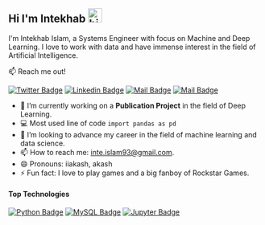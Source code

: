 ## Hi I'm Intekhab <img src="https://user-images.githubusercontent.com/1303154/88677602-1635ba80-d120-11ea-84d8-d263ba5fc3c0.gif" width="28px" alt="hi">

I'm Intekhab Islam, a Systems Engineer with focus on Machine and Deep Learning. I love to work with data and have immense interest in the field of Artificial Intelligence.

:mailbox: Reach me out!

[![Twitter Badge](https://img.shields.io/badge/-iiakash01-1ca0f1?style=flat&labelColor=1ca0f1&logo=twitter&logoColor=white&link=https://twitter.com/iiakash01)](https://twitter.com/iiakash01)  [![Linkedin Badge](https://img.shields.io/badge/-intekhabislam-0e76a8?style=flat&labelColor=0e76a8&logo=linkedin&logoColor=white)](https://www.linkedin.com/in/intekhabislam/) [![Mail Badge](https://img.shields.io/badge/-@iiakash-e84393?style=flat&labelColor=e84393&logo=instagram&logoColor=white)](https://instagram.com/iiakash) [![Mail Badge](https://img.shields.io/badge/-inte.islam93-c0392b?style=flat&labelColor=c0392b&logo=gmail&logoColor=white)](mailto:inte.islam93@gmail.com)

<!-- TODO: Add last video link -->

- 🔭 I’m currently working on a **Publication Project** in the field of Deep Learning.
- :computer: Most used line of code `import pandas as pd`
- 🤔 I’m looking to advance my career in the field of machine learning and data science.
- 📫 How to reach me: inte.islam93@gmail.com.
- 😄 Pronouns: iiakash, akash
- ⚡ Fun fact: I love to play games and a big fanboy of Rockstar Games.

#### Top Technologies

<!-- TODO: Make technologies links takes you to repositories -->

[![Python Badge](https://img.shields.io/badge/-Python-61DBFB?style=for-the-badge&labelColor=black&logo=python&logoColor=61DBFB)](#) [![MySQL Badge](https://img.shields.io/badge/-MySQL-F0DB4F?style=for-the-badge&labelColor=black&logo=mysql&logoColor=F0DB4F)](#) [![Jupyter Badge](https://img.shields.io/badge/-Jupyter-007acc?style=for-the-badge&labelColor=black&logo=Jupyter&logoColor=orange)](#)